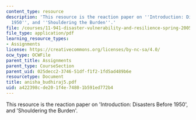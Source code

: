 ```yaml
---
content_type: resource
description: 'This resource is the reaction paper on ''Introduction: Disasters Before
  1950'', and ''Shouldering the Burden''.'
file: /courses/11-941-disaster-vulnerability-and-resilience-spring-2005/a422398cde201f4e74801b591ed772b4_anisha_budhiraj5.pdf
file_type: application/pdf
learning_resource_types:
- Assignments
license: https://creativecommons.org/licenses/by-nc-sa/4.0/
ocw_type: OCWFile
parent_title: Assignments
parent_type: CourseSection
parent_uid: 025decc2-3746-51df-f1f2-1fd5ad489b6e
resourcetype: Document
title: anisha_budhiraj5.pdf
uid: a422398c-de20-1f4e-7480-1b591ed772b4
---
```

This resource is the reaction paper on 'Introduction: Disasters Before 1950', and 'Shouldering the Burden'.
